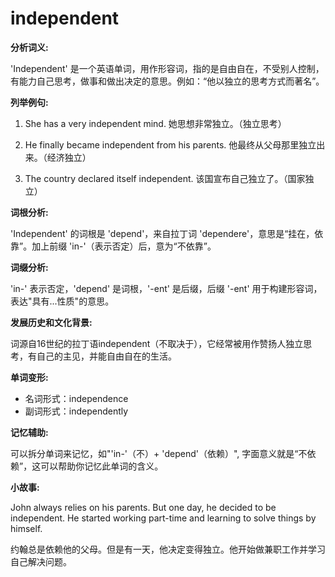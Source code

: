 # independent

**分析词义:**

  

'Independent' 是一个英语单词，用作形容词，指的是自由自在，不受别人控制，有能力自己思考，做事和做出决定的意思。例如：“他以独立的思考方式而著名”。

  

**列举例句:**

  

1.  She has a very independent mind. 她思想非常独立。（独立思考）
    
      
    
2.  He finally became independent from his parents. 他最终从父母那里独立出来。（经济独立）
    
      
    
3.  The country declared itself independent. 该国宣布自己独立了。（国家独立）
    
      
    

  

**词根分析:**

  

'Independent' 的词根是 'depend'，来自拉丁词 'dependere'，意思是“挂在，依靠”。加上前缀 'in-'（表示否定）后，意为“不依靠”。

  

**词缀分析:**

  

'in-' 表示否定，'depend' 是词根，'-ent' 是后缀，后缀 '-ent' 用于构建形容词，表达"具有...性质"的意思。

  

**发展历史和文化背景:**

  

词源自16世纪的拉丁语independent（不取决于），它经常被用作赞扬人独立思考，有自己的主见，并能自由自在的生活。

  

**单词变形:**

  

*   名词形式：independence
*   副词形式：independently

  

**记忆辅助:**

  

可以拆分单词来记忆，如"'in-'（不）+ 'depend'（依赖）", 字面意义就是“不依赖”，这可以帮助你记忆此单词的含义。

  

**小故事:**

  

John always relies on his parents. But one day, he decided to be independent. He started working part-time and learning to solve things by himself.

  

约翰总是依赖他的父母。但是有一天，他决定变得独立。他开始做兼职工作并学习自己解决问题。
